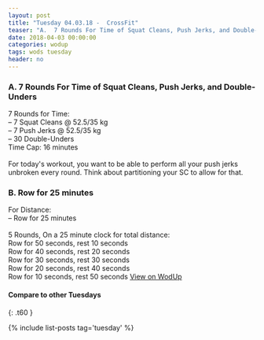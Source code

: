 ```yaml
---
layout: post
title: "Tuesday 04.03.18 -  CrossFit"
teaser: "A.  7 Rounds For Time of Squat Cleans, Push Jerks, and Double-Unders<br/> B.  Row for 25 minutes"
date: 2018-04-03 00:00:00
categories: wodup
tags: wods tuesday
header: no
---
```



<h3>A.  7 Rounds For Time of Squat Cleans, Push Jerks, and Double-Unders</h3>
7 Rounds for Time:<br/>– 7 Squat Cleans @ 52.5/35 kg<br/>– 7 Push Jerks @ 52.5/35 kg<br/>– 30 Double-Unders<br/>Time Cap: 16 minutes<br/><br/>For today's workout, you want to be able to perform all your push jerks unbroken every round.  Think about partitioning your SC to allow for that.
<h3>B.  Row for 25 minutes</h3>
For Distance:<br/>– Row for 25 minutes<br/><br/>5 Rounds, On a 25 minute clock for total distance:<br/>
Row for 50 seconds, rest 10 seconds<br/>
Row for 40 seconds, rest 20 seconds<br/>
Row for 30 seconds, rest 30 seconds<br/>
Row for 20 seconds, rest 40 seconds<br/>
Row for 10 seconds, rest 50 seconds
<a href="https://www.wodup.com/gyms/asphodel/wods/5059" target="blank">View on WodUp</a>


#### Compare to other Tuesdays
{: .t60 }

{% include list-posts tag='tuesday' %}